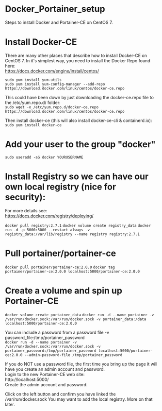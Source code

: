 # Docker_Portainer_setup
Steps to install Docker and Portainer-CE on CentOS 7.  

# Install Docker-CE
There are many other places that describe how to install Docker-CE on CentOS 7.  In it's simplest way, you need to install the Docker Repo found here:  
https://docs.docker.com/engine/install/centos/

`sudo yum install yum-utils`  
`sudo yum install yum-config-manager --add-repo https://download.docker.com/linux/centos/docker-ce.repo`  

This could have been down by just downloading the docker-ce.repo file to the /etc/yum.repo.d/ folder:  
`sudo wget -o /etc/yum.repo.d/docker-ce.repo https://download.docker.com/linux/centos/docker-ce.repo`

Then install docker-ce (this will also install docker-ce-cli & containerd.io):  
`sudo yum install docker-ce`

# Add your user to the group "docker"
`sudo useradd -aG docker YOURUSERNAME`

# Install Registry so we can have our own local registry (nice for security):
For more details see:  
https://docs.docker.com/registry/deploying/

`docker pull registry:2.7.1`
`docker volume create registry_data`
`docker run -d -p 5000:5000 --restart always -v registry_data:/var/lib/registry --name registry registry:2.7.1`

# Pull portainer/portainer-ce
`docker pull portainer/portainer-ce:2.0.0`
`docker tag portainer/portainer-ce:2.0.0 localhost:5000/portainer-ce:2.0.0`

# Create a volume and spin up Portainer-CE
`docker volume create portainer_data`
`docker run -d --name portainer -v /var/run/docker.sock:/var/run/docker.sock -v portainer_data:/data localhost:5000/portainer-ce:2.0.0`

You can include a password from a password file -v password_file:/tmp/portainer_password  
`docker run -d --name portainer -v /var/run/docker.sock:/var/run/docker.sock -v portainer_password:/tmp/portainer_password localhost:5000/portainer-ce:2.0.0 --admin-password-file /tmp/portainer_password`

If you do NOT use a password file, the first time you bring up the page it will have you create an admin account and password.  
Login to the new Portainer-CE web site:  
http://localhost:5000/  
Create the admin account and password.

Click on the left button and confirm you have linked the /var/run/docker.sock
You may want to add the local registry.  More on that later.
